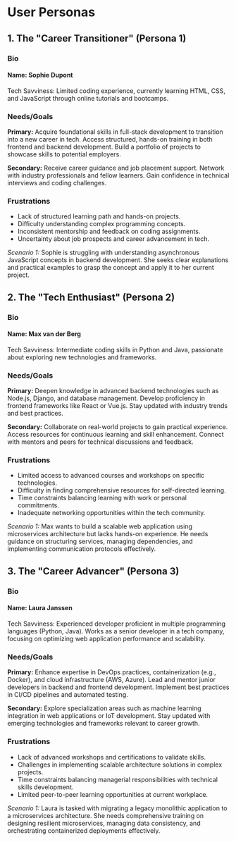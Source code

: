 # User Personas

## 1. The "Career Transitioner" (Persona 1)

### Bio

#### Name: Sophie Dupont

Tech Savviness: Limited coding experience, currently learning HTML, CSS, and
JavaScript through online tutorials and bootcamps.

### Needs/Goals

**Primary:** Acquire foundational skills in full-stack development to transition
into a new career in tech. Access structured, hands-on training in both frontend
and backend development. Build a portfolio of projects to showcase skills to
potential employers.

**Secondary:** Receive career guidance and job placement support. Network with
industry professionals and fellow learners. Gain confidence in technical
interviews and coding challenges.

### Frustrations

- Lack of structured learning path and hands-on projects.
- Difficulty understanding complex programming concepts.
- Inconsistent mentorship and feedback on coding assignments.
- Uncertainty about job prospects and career advancement in tech.

_Scenario 1:_ Sophie is struggling with understanding asynchronous JavaScript
concepts in backend development. She seeks clear explanations and practical
examples to grasp the concept and apply it to her current project.

## 2. The "Tech Enthusiast" (Persona 2)

### Bio

#### Name: Max van der Berg

Tech Savviness: Intermediate coding skills in Python and Java, passionate about
exploring new technologies and frameworks.

### Needs/Goals

**Primary:** Deepen knowledge in advanced backend technologies such as Node.js,
Django, and database management. Develop proficiency in frontend frameworks like
React or Vue.js. Stay updated with industry trends and best practices.

**Secondary:** Collaborate on real-world projects to gain practical experience.
Access resources for continuous learning and skill enhancement. Connect with
mentors and peers for technical discussions and feedback.

### Frustrations

- Limited access to advanced courses and workshops on specific technologies.
- Difficulty in finding comprehensive resources for self-directed learning.
- Time constraints balancing learning with work or personal commitments.
- Inadequate networking opportunities within the tech community.

_Scenario 1:_ Max wants to build a scalable web application using microservices
architecture but lacks hands-on experience. He needs guidance on structuring
services, managing dependencies, and implementing communication protocols
effectively.

## 3. The "Career Advancer" (Persona 3)

### Bio

#### Name: Laura Janssen

Tech Savviness: Experienced developer proficient in multiple programming
languages (Python, Java). Works as a senior developer in a tech company,
focusing on optimizing web application performance and scalability.

### Needs/Goals

**Primary:** Enhance expertise in DevOps practices, containerization (e.g.,
Docker), and cloud infrastructure (AWS, Azure). Lead and mentor junior
developers in backend and frontend development. Implement best practices in
CI/CD pipelines and automated testing.

**Secondary:** Explore specialization areas such as machine learning integration
in web applications or IoT development. Stay updated with emerging technologies
and frameworks relevant to career growth.

### Frustrations

- Lack of advanced workshops and certifications to validate skills.
- Challenges in implementing scalable architecture solutions in complex
  projects.
- Time constraints balancing managerial responsibilities with technical skills
  development.
- Limited peer-to-peer learning opportunities at current workplace.

_Scenario 1:_ Laura is tasked with migrating a legacy monolithic application to
a microservices architecture. She needs comprehensive training on designing
resilient microservices, managing data consistency, and orchestrating
containerized deployments effectively.
